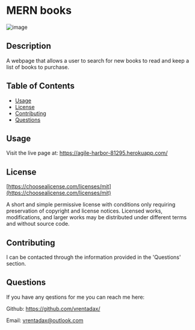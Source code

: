 # MERN books

![image](https://img.shields.io/badge/license-MIT-brightgreen)
  

## Description

A webpage that allows a user to search for new books to read and keep a list of books to purchase.

## Table of Contents
- [Usage](#usage)
- [License](#license)
- [Contributing](#contributing)
- [Questions](#questions)

## Usage

Visit the live page at: https://agile-harbor-81295.herokuapp.com/


  
## License

[https://choosealicense.com/licenses/mit](https://choosealicense.com/licenses/mit)

A short and simple permissive license with conditions only requiring preservation of copyright and license notices. Licensed works, modifications, and larger works may be distributed under different terms and without source code.
  

## Contributing

I can be contacted through the information provided in the 'Questions' section.

## Questions

If you have any qestions for me you can reach me here:

Github: https://github.com/vrentadax/
  
Email: vrentadax@outlook.com